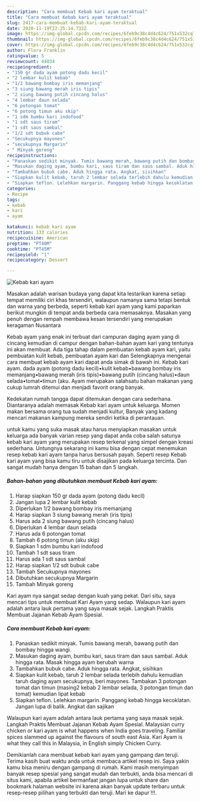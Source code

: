 ```yaml
---
description: "Cara membuat Kebab kari ayam teraktual"
title: "Cara membuat Kebab kari ayam teraktual"
slug: 2417-cara-membuat-kebab-kari-ayam-teraktual
date: 2020-11-19T22:25:14.732Z
image: https://img-global.cpcdn.com/recipes/6feb9c38c4d4c624/751x532cq70/kebab-kari-ayam-foto-resep-utama.jpg
thumbnail: https://img-global.cpcdn.com/recipes/6feb9c38c4d4c624/751x532cq70/kebab-kari-ayam-foto-resep-utama.jpg
cover: https://img-global.cpcdn.com/recipes/6feb9c38c4d4c624/751x532cq70/kebab-kari-ayam-foto-resep-utama.jpg
author: Flora Franklin
ratingvalue: 5
reviewcount: 44034
recipeingredient:
- "150 gr dada ayam potong dadu kecil"
- "2 lembar kulit kebab"
- "1/2 bawang bombay iris memanjang"
- "3 siung bawang merah iris tipis"
- "2 siung bawang putih cincang halus"
- "4 lembar daun selada"
- "6 potongan tomat"
- "6 potong timun aku skip"
- "1 sdm bumbu kari indofood"
- "1 sdt saus tiram"
- "1 sdt saus sambal"
- "1/2 sdt bubuk cabe"
- "Secukupnya mayones"
- "secukupnya Margarin"
- " Minyak goreng"
recipeinstructions:
- "Panaskan sedikit minyak. Tumis bawang merah, bawang putih dan bombay hingga wangi."
- "Masukan daging ayam, bumbu kari, saus tiram dan saus sambal. Aduk hingga rata. Masak hingga ayam berubah warna"
- "Tambahkan bubuk cabe. Aduk hingga rata. Angkat, sisihkan"
- "Siapkan kulit kebab, taruh 2 lembar selada terlebih dahulu kemudian taruh daging ayam secukupnya, beri mayones. Tambakan 3 potongan tomat dan timun (masing2 kebab 2 lembar selada, 3 potongan timun dan tomat) kemudian lipat kebab"
- "Siapkan teflon. Lelehkan margarin. Panggang kebab hingga kecoklatan. Jangan lupa di balik. Angkat dan sajikan"
categories:
- Recipe
tags:
- kebab
- kari
- ayam

katakunci: kebab kari ayam 
nutrition: 133 calories
recipecuisine: American
preptime: "PT40M"
cooktime: "PT45M"
recipeyield: "1"
recipecategory: Dessert

---
```



![Kebab kari ayam](https://img-global.cpcdn.com/recipes/6feb9c38c4d4c624/751x532cq70/kebab-kari-ayam-foto-resep-utama.jpg)

Masakan adalah warisan budaya yang dapat kita lestarikan karena setiap tempat memiliki ciri khas tersendiri, walaupun namanya sama tetapi bentuk dan warna yang berbeda, seperti kebab kari ayam yang kami paparkan berikut mungkin di tempat anda berbeda cara memasaknya. Masakan yang penuh dengan rempah membawa kesan tersendiri yang merupakan keragaman Nusantara

Kebab ayam yang enak ini terbuat dari campuran daging ayam yang di cincang kemudian di campur dengan bahan-bahan ayam kari yang tentunya ini akan membuat. Ada tiga tahap dalam pembuatan kebab ayam kari, yaitu pembuatan kulit kebab, pembuatan ayam kari dan Selengkapnya mengenai cara membuat kebab ayam kari dapat anda simak di bawah ini. Kebab kari ayam. dada ayam (potong dadu kecil)•kulit kebab•bawang bombay iris memanjang•bawang merah (iris tipis)•bawang putih (cincang halus)•daun selada•tomat•timun (aku. Ayam merupakan salahsatu bahan makanan yang cukup lumrah ditemui dan menjadi favorit orang banyak.

Kedekatan rumah tangga dapat ditemukan dengan cara sederhana. Diantaranya adalah memasak Kebab kari ayam untuk keluarga. Momen makan bersama orang tua sudah menjadi kultur, Banyak yang kadang mencari makanan kampung mereka sendiri ketika di perantauan.

untuk kamu yang suka masak atau harus menyiapkan masakan untuk keluarga ada banyak varian resep yang dapat anda coba salah satunya kebab kari ayam yang merupakan resep terkenal yang simpel dengan kreasi sederhana. Untungnya sekarang ini kamu bisa dengan cepat menemukan resep kebab kari ayam tanpa harus bersusah payah.
Seperti resep Kebab kari ayam yang bisa kamu tiru untuk disajikan pada keluarga tercinta. Dan sangat mudah hanya dengan 15 bahan dan 5 langkah.


<!--inarticleads1-->

##### Bahan-bahan yang dibutuhkan membuat Kebab kari ayam:

1. Harap siapkan 150 gr dada ayam (potong dadu kecil)
1. Jangan lupa 2 lembar kulit kebab
1. Diperlukan 1/2 bawang bombay iris memanjang
1. Harap siapkan 3 siung bawang merah (iris tipis)
1. Harus ada 2 siung bawang putih (cincang halus)
1. Diperlukan 4 lembar daun selada
1. Harus ada 6 potongan tomat
1. Tambah 6 potong timun (aku skip)
1. Siapkan 1 sdm bumbu kari indofood
1. Tambah 1 sdt saus tiram
1. Harus ada 1 sdt saus sambal
1. Harap siapkan 1/2 sdt bubuk cabe
1. Tambah Secukupnya mayones
1. Dibutuhkan secukupnya Margarin
1. Tambah  Minyak goreng


Kari ayam nya sangat sedap dengan kuah yang pekat. Dari situ, saya mencari tips untuk membuat Kari Ayam yang sedap. Walaupun kari ayam adalah antara lauk pertama yang saya masak sejak. Langkah Praktis Membuat Jajanan Kebab Ayam Spesial. 

<!--inarticleads2-->

##### Cara membuat  Kebab kari ayam:

1. Panaskan sedikit minyak. Tumis bawang merah, bawang putih dan bombay hingga wangi.
1. Masukan daging ayam, bumbu kari, saus tiram dan saus sambal. Aduk hingga rata. Masak hingga ayam berubah warna
1. Tambahkan bubuk cabe. Aduk hingga rata. Angkat, sisihkan
1. Siapkan kulit kebab, taruh 2 lembar selada terlebih dahulu kemudian taruh daging ayam secukupnya, beri mayones. Tambakan 3 potongan tomat dan timun (masing2 kebab 2 lembar selada, 3 potongan timun dan tomat) kemudian lipat kebab
1. Siapkan teflon. Lelehkan margarin. Panggang kebab hingga kecoklatan. Jangan lupa di balik. Angkat dan sajikan


Walaupun kari ayam adalah antara lauk pertama yang saya masak sejak. Langkah Praktis Membuat Jajanan Kebab Ayam Spesial. Malaysian curry chicken or kari ayam is what happens when India goes traveling. Familiar spices slammed up against the flavours of south east Asia. Kari Ayam is what they call this in Malaysia, in English simply Chicken Curry. 

Demikianlah cara membuat kebab kari ayam yang gampang dan teruji. Terima kasih buat waktu anda untuk membaca artikel resep ini. Saya yakin kamu bisa meniru dengan gampang di rumah. Kami masih menyimpan banyak resep spesial yang sangat mudah dan terbukti, anda bisa mencari di situs kami, apabila artikel bermanfaat jangan lupa untuk share dan bookmark halaman website ini karena akan banyak update terbaru untuk resep-resep pilihan yang terbukti dan teruji. Mari ke dapur !!!. 
